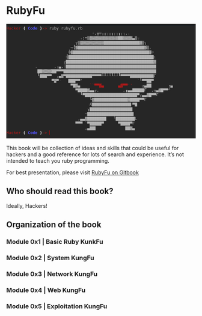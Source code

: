 # RubyFu

![Wireshark](images/other/rubyfu.png)



This book will be collection of ideas and skills that could be useful for hackers and a good reference for lots of search and experience. It’s not intended to teach you ruby programming.

For best presentation, please visit [RubyFu on Gitbook](http://kingsabri.gitbooks.io/rubyfu/content/)

## Who should read this book?
Ideally, Hackers!

## Organization of the book
### Module 0x1 | Basic Ruby KunkFu
### Module 0x2 | System KungFu
### Module 0x3 | Network KungFu
### Module 0x4 | Web KungFu
### Module 0x5 | Exploitation KungFu

